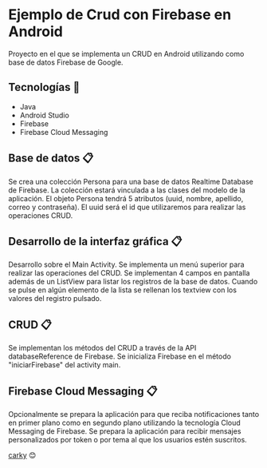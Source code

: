 # Ejemplo de Crud con Firebase en Android

Proyecto en el que se implementa un CRUD en Android utilizando como base de datos Firebase de Google.

## Tecnologías 🚀

* Java
* Android Studio
* Firebase
* Firebase Cloud Messaging

## Base de datos 📋

Se crea una colección Persona para una base de datos Realtime Database de Firebase. La colección estará vinculada a las clases del modelo de la aplicación. El objeto Persona tendrá 5 atributos (uuid, nombre, apellido, correo y contraseña).
El uuid será el id que utilizaremos para realizar las operaciones CRUD.

## Desarrollo de la interfaz gráfica 📋

Desarrollo sobre el Main Activity. Se implementa un menú superior para realizar las operaciones del CRUD. Se implementan 4 campos en pantalla además de un ListView para listar los registros de la base de datos.
Cuando se pulse en algún elemento de la lista se rellenan los textview con los valores del registro pulsado.

## CRUD 📋

Se implementan los métodos del CRUD a través de la API databaseReference de Firebase. Se inicializa Firebase en el método "iniciarFirebase" del activity main.

## Firebase Cloud Messaging 📋

Opcionalmente se prepara la aplicación para que reciba notificaciones tanto en primer plano como en segundo plano utilizando la tecnología Cloud Messaging de Firebase. Se prepara la aplicación
para recibir mensajes personalizados por token o por tema al que los usuarios estén suscritos.


[carky](https://github.com/carky12) 😊
